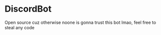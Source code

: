# DiscordBot
Open source cuz otherwise noone is gonna trust this bot lmao, feel free to steal any code